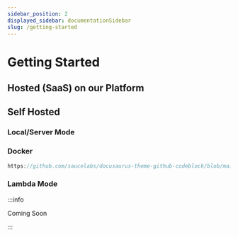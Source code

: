 ```yaml
---
sidebar_position: 2
displayed_sidebar: documentationSidebar
slug: /getting-started
---
```


# Getting Started

## Hosted (SaaS) on our Platform

## Self Hosted

### Local/Server Mode

### Docker

```js reference
https://github.com/saucelabs/docusaurus-theme-github-codeblock/blob/main/src/theme/ReferenceCodeBlock/index.tsx#L105-L108
```

### Lambda Mode

:::info

Coming Soon

:::

